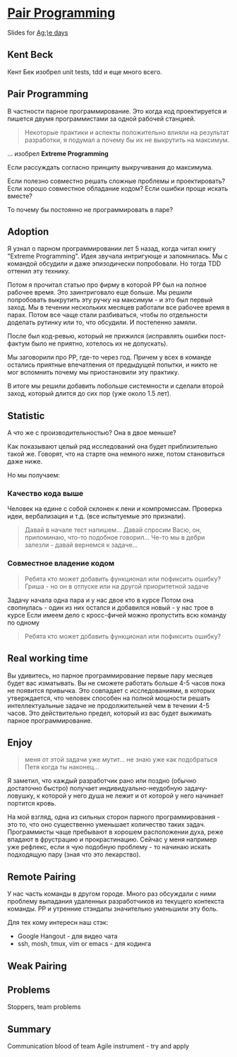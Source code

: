 # [Pair Programming](http://niquola.github.io/pair-programming-slieds)

Slides for [Ag;)e days](http://http://agiledays.ru/)


## Kent Beck

Кент Бек изобрел unit tests, tdd и еще много всего.

## Pair Programming

В частности парное программирование.
Это когда код проектируется и пишется двумя
программистами за одной рабочей станцией.

> Некоторые практики и аспекты положительно
> влияли на результат разработки, я подумал
> а почему бы их не выкрутить на максимум.

... изобрел __Extreme Programming__

Если рассуждать согласно принципу выкручивания до максимума.

Если полезно совместно решать сложные проблемы и проектировать?
Если хорошо совместное обладание кодом?
Если ошибки проще искать вместе?

То почему бы постоянно не программировать в паре?

## Adoption

Я узнал о парном программировании лет 5 назад,
когда читал книгу "Extreme Programming".
Идея звучала интригующе и запомнилась.
Мы с командой обсудили и даже эпизодически
попробовали.
Но тогда TDD оттенил эту технику.

Потом я прочитал статью про фирму в которой
PP был на полное рабочее время. Это заинтриговало
еще больше. Мы решили попробовать выкрутить эту ручку
на максимум - и это был первый заход. Мы в течении нескольких
месяцев работали все рабочее время в парах. Потом все чаще
стали разбиваться, чтобы по отдельности доделать рутинку
или то, что обсудили. И постепенно замяли.

После был код-ревью, который не прижился (исправлять ошибки
пост-фактум было не приятно, хотелось их не допускать).

Мы заговорили про PP, где-то через год. Причем
у всех в команде остались приятные впечатления от предыдущей попытки,
и никто не мог вспомнить почему мы приостановили эту практику.

В итоге мы решили добавить побольше системности и сделали второй заход,
который длится до сих пор (уже около 1.5 лет).

## Statistic

А что же с производительностью?
Она в двое меньше?

Как показывают целый ряд исследований она будет приблизительно такой же.
Говорят, что на старте она немного ниже, потом становиться даже ниже.

Но мы получаем:

### Качество кода выше

Человек на едине с собой склонен к лени и компромиссам.
Проверка идеи, вербализация и т.д. (все испытуемые это признали).

> Давай в начале тест напишем...
> Давай спросим Васю, он, припоминаю, что-то подобное говорил...
> Че-то мы в дебри залезли - давай вернемся к задаче...

### Совместное владение кодом

> Ребята кто может добавить функционал или пофиксить ошибку?
> Гриша - но он в отпуске или на другой приоритетной задаче

Задачу начала одна пара и у нас двое кто в курсе
Потом она свопнулась - один из них остался и добавился новый - у нас трое в курсе
Если имеем дело с кросс-фичей можно пропустить всю команду по одному

> Ребята кто может добавить функционал или пофиксить ошибку?



## Real working time

Вы удивитесь, но парное программирование первые пару месяцев будет
вас изматывать. Вы не сможете работать больше 4-5 часов пока не появится
привычка. Это совпадает с исследованиями, в которых утверждается,
что человек способен на полной мощности решать интеллектуальные задаче
не продолжительней чем в течении 4-5 часов. Это действительно предел,
который из вас будет выжимать парное программирование.

## Enjoy

> меня от этой задачи уже мутит...
> не знаю уже как подобраться
> Петя когда ты наконец...

Я заметил, что каждый разработчик рано или поздно (обычно достаточно быстро)
получает индивидуально-неудобную задачу-ловушку, к которой у него душа не лежит и от которой у него
начинает портится кровь.

На мой взгляд, одна из сильных сторон парного программирования - это то, что оно существенно уменьшает
количество таких задач. Программисты чаще пребывают в хорошем расположении духа, реже впадают
в фрустрацию и прокрастинацию. Сейчас у меня например уже рефлекс, если я чую подобную проблему - то
начинаю искать подходящую пару (зная что это лекарство).

## Remote Pairing

У нас часть команды в другом городе. Много раз обсуждали с ними проблему
выпадания удаленных разработчиков из текущего контекста команды. PP и утренние
стэндапы значительно уменьшили эту боль.

Для тех кому интересн наш стэк:

* Google Hangout - для видео чата
* ssh, mosh, tmux, vim or emacs - для кодинга

## Weak Pairing

## Problems

Stoppers, team problems

## Summary

Communication blood of team
Agile instrument - try and apply
